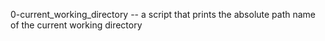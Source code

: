 0-current_working_directory -- a script that prints the absolute path name of the current working directory
